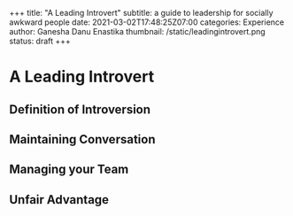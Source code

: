 +++
title: "A Leading Introvert"
subtitle: a guide to leadership for socially awkward people
date:   2021-03-02T17:48:25Z07:00
categories: Experience 
author: Ganesha Danu Enastika
thumbnail: /static/leadingintrovert.png
status: draft
+++

# A Leading Introvert
## Definition of Introversion
## Maintaining Conversation
## Managing your Team
## Unfair Advantage